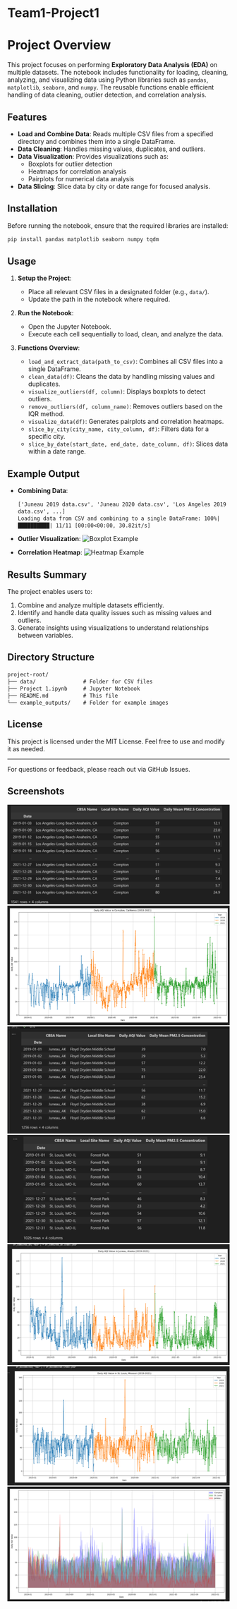 # Team1-Project1
# Project Overview
This project focuses on performing **Exploratory Data Analysis (EDA)** on multiple datasets. The notebook includes functionality for loading, cleaning, analyzing, and visualizing data using Python libraries such as `pandas`, `matplotlib`, `seaborn`, and `numpy`. The reusable functions enable efficient handling of data cleaning, outlier detection, and correlation analysis.

## Features
- **Load and Combine Data**: Reads multiple CSV files from a specified directory and combines them into a single DataFrame.
- **Data Cleaning**: Handles missing values, duplicates, and outliers.
- **Data Visualization**: Provides visualizations such as:
    - Boxplots for outlier detection
    - Heatmaps for correlation analysis
    - Pairplots for numerical data analysis
- **Data Slicing**: Slice data by city or date range for focused analysis.

## Installation
Before running the notebook, ensure that the required libraries are installed:

```bash
pip install pandas matplotlib seaborn numpy tqdm
```

## Usage
1. **Setup the Project**:
   - Place all relevant CSV files in a designated folder (e.g., `data/`).
   - Update the path in the notebook where required.

2. **Run the Notebook**:
   - Open the Jupyter Notebook.
   - Execute each cell sequentially to load, clean, and analyze the data.

3. **Functions Overview**:
   - `load_and_extract_data(path_to_csv)`: Combines all CSV files into a single DataFrame.
   - `clean_data(df)`: Cleans the data by handling missing values and duplicates.
   - `visualize_outliers(df, column)`: Displays boxplots to detect outliers.
   - `remove_outliers(df, column_name)`: Removes outliers based on the IQR method.
   - `visualize_data(df)`: Generates pairplots and correlation heatmaps.
   - `slice_by_city(city_name, city_column, df)`: Filters data for a specific city.
   - `slice_by_date(start_date, end_date, date_column, df)`: Slices data within a date range.

## Example Output
- **Combining Data**:
   ```text
   ['Juneau 2019 data.csv', 'Juneau 2020 data.csv', 'Los Angeles 2019 data.csv', ...]
   Loading data from CSV and combining to a single DataFrame: 100%|██████████| 11/11 [00:00<00:00, 30.82it/s]
   ```

- **Outlier Visualization**:
   ![Boxplot Example](example_boxplot.png)

- **Correlation Heatmap**:
   ![Heatmap Example](example_heatmap.png)

## Results Summary
The project enables users to:
1. Combine and analyze multiple datasets efficiently.
2. Identify and handle data quality issues such as missing values and outliers.
3. Generate insights using visualizations to understand relationships between variables.

## Directory Structure
```
project-root/
├── data/               # Folder for CSV files
├── Project 1.ipynb     # Jupyter Notebook
├── README.md           # This file
└── example_outputs/    # Folder for example images
```

## License
This project is licensed under the MIT License. Feel free to use and modify it as needed.

---
For questions or feedback, please reach out via GitHub Issues.

## Screenshots 

![alt text](screenshots/image-1.png)
![alt text](screenshots/image-2.png)
![alt text](screenshots/image-3.png)
![alt text](screenshots/image-4.png)
![alt text](screenshots/image-5.png)
![alt text](screenshots/image-6.png)
![alt text](screenshots/image-7.png)
